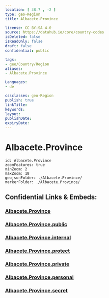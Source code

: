 ```yaml
---
location: [ 38.7 , -2 ] 
type: geo-Region
title: Albacete.Province

license: CC BY-SA 4.0
source: https://datahub.io/core/country-codes
isDeleted: false
isReadOnly: false
draft: false
confidential: public

tags:
- geo/Country/Region
aliases:
- Albacete.Province

Languages:
- de

cssclasses: geo-Region
publish: true
linkTitle: 
keywords: 
layout: 
publishDate: 
expiryDate: 
---
```


# Albacete.Province

```leaflet
id: Albacete.Province
zoomFeatures: true 
minZoom: 2 
maxZoom: 18
geojsonFolder: ./Albacete.Province/
markerFolder: ./Albacete.Province/
```


## Confidential Links & Embeds: 

### [Albacete.Province](/_Standards/Earth/Continent/Europe/Europe~South/Spain/Provinces~Spain/Castilla-La_Mancha/Albacete.Province.md) 

### [Albacete.Province.public](/_public/Earth/Continent/Europe/Europe~South/Spain/Provinces~Spain/Castilla-La_Mancha/Albacete.Province.public.md) 

### [Albacete.Province.internal](/_internal/Earth/Continent/Europe/Europe~South/Spain/Provinces~Spain/Castilla-La_Mancha/Albacete.Province.internal.md) 

### [Albacete.Province.protect](/_protect/Earth/Continent/Europe/Europe~South/Spain/Provinces~Spain/Castilla-La_Mancha/Albacete.Province.protect.md) 

### [Albacete.Province.private](/_private/Earth/Continent/Europe/Europe~South/Spain/Provinces~Spain/Castilla-La_Mancha/Albacete.Province.private.md) 

### [Albacete.Province.personal](/_personal/Earth/Continent/Europe/Europe~South/Spain/Provinces~Spain/Castilla-La_Mancha/Albacete.Province.personal.md) 

### [Albacete.Province.secret](/_secret/Earth/Continent/Europe/Europe~South/Spain/Provinces~Spain/Castilla-La_Mancha/Albacete.Province.secret.md)

